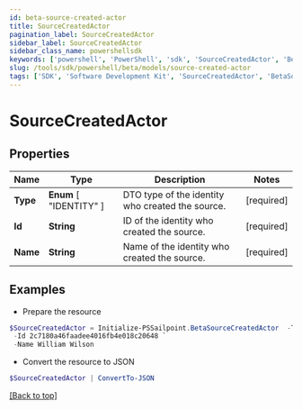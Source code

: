 ```yaml
---
id: beta-source-created-actor
title: SourceCreatedActor
pagination_label: SourceCreatedActor
sidebar_label: SourceCreatedActor
sidebar_class_name: powershellsdk
keywords: ['powershell', 'PowerShell', 'sdk', 'SourceCreatedActor', 'BetaSourceCreatedActor'] 
slug: /tools/sdk/powershell/beta/models/source-created-actor
tags: ['SDK', 'Software Development Kit', 'SourceCreatedActor', 'BetaSourceCreatedActor']
---
```



# SourceCreatedActor

## Properties

Name | Type | Description | Notes
------------ | ------------- | ------------- | -------------
**Type** |  **Enum** [  "IDENTITY" ] | DTO type of the identity who created the source. | [required]
**Id** | **String** | ID of the identity who created the source. | [required]
**Name** | **String** | Name of the identity who created the source. | [required]

## Examples

- Prepare the resource
```powershell
$SourceCreatedActor = Initialize-PSSailpoint.BetaSourceCreatedActor  -Type IDENTITY `
 -Id 2c7180a46faadee4016fb4e018c20648 `
 -Name William Wilson
```

- Convert the resource to JSON
```powershell
$SourceCreatedActor | ConvertTo-JSON
```


[[Back to top]](#) 

